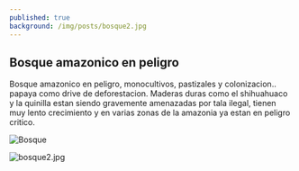 ```yaml
---
published: true
background: /img/posts/bosque2.jpg
---
```


## Bosque amazonico en peligro

Bosque amazonico en peligro, monocultivos, pastizales y colonizacion..   papaya como drive de deforestacion.  Maderas duras como el shihuahuaco y la quinilla estan siendo gravemente amenazadas por tala ilegal, tienen muy lento crecimiento y en varias zonas de la amazonia ya estan en peligro critico.

![Bosque]({{site.baseurl}}/img/posts/bosque.jpg)

![bosque2.jpg]({{site.baseurl}}/img/posts/bosque2.jpg)
